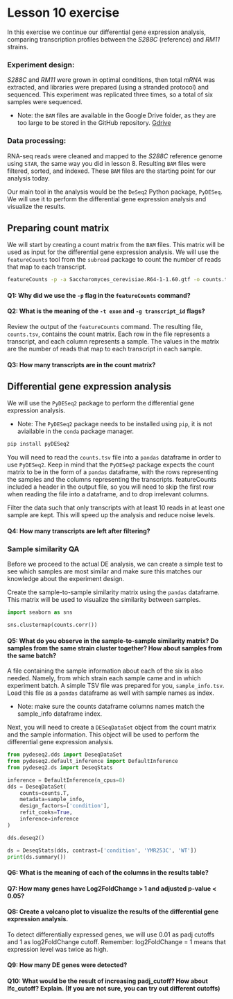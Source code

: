 # Lesson 10 exercise

In this exercise we continue our differential gene expression analysis, comparing transcription profiles between the *S288C* (reference) and *RM11* strains. 

### Experiment design: 
*S288C* and *RM11* were grown in optimal conditions, then total *mRNA* was extracted, and libraries were prepared (using a stranded protocol) and sequenced. This experiment was replicated three times, so a total of six samples were sequenced.

* Note: the `BAM` files are available in the Google Drive folder, as they are too large to be stored in the GitHub repository. [Gdrive](https://drive.google.com/drive/folders/1N1pYkeFPUOo4_Hv_Jk2MzgzlZ-LLWXSY?usp=sharing)

### Data processing: 
RNA-seq reads were cleaned and mapped to the *S288C* reference genome using `STAR`, the same way you did in lesson 8. Resulting `BAM` files were filtered, sorted, and indexed. These `BAM` files are the starting point for our analysis today.

Our main tool in the analysis would be the `DeSeq2` Python package, `PyDESeq`. We will use it to perform the differential gene expression analysis and visualize the results.

## Preparing count matrix

We will start by creating a count matrix from the `BAM` files. This matrix will be used as input for the differential gene expression analysis. We will use the `featureCounts` tool from the `subread` package to count the number of reads that map to each transcript.

```bash
featureCounts -p -a Saccharomyces_cerevisiae.R64-1-1.60.gtf -o counts.tsv -t exon -g transcript_id *.bam
```

#### Q1: Why did we use the `-p` flag in the `featureCounts` command?

#### Q2: What is the meaning of the `-t exon` and `-g transcript_id` flags?

Review the output of the `featureCounts` command. The resulting file, `counts.tsv`, contains the count matrix. Each row in the file represents a transcript, and each column represents a sample. The values in the matrix are the number of reads that map to each transcript in each sample.

#### Q3: How many transcripts are in the count matrix?

## Differential gene expression analysis

We will use the `PyDESeq2` package to perform the differential gene expression analysis.

* Note: The `PyDESeq2` package needs to be installed using `pip`, it is not aviailable in the `conda` package manager.

```bash
pip install pyDESeq2
```

You will need to read the `counts.tsv` file into a `pandas` dataframe in order to use `PyDESeq2`. Keep in mind that the `PyDESeq2` package expects the count matrix to be in the form of a `pandas` dataframe, with the rows representing the samples and the columns representing the transcripts. featureCounts included a header in the output file, so you will need to skip the first row when reading the file into a dataframe, and to drop irrelevant columns.

Filter the data such that only transcripts with at least 10 reads in at least one sample are kept. This will speed up the analysis and reduce noise levels.

#### Q4: How many transcripts are left after filtering?

### Sample similarity QA
Before we proceed to the actual DE analysis, we can create a simple test to see which samples are most similar and make sure this matches our knowledge about the experiment design.

Create the sample-to-sample similarity matrix using the `pandas` dataframe. This matrix will be used to visualize the similarity between samples.

```python
import seaborn as sns

sns.clustermap(counts.corr())
```

#### Q5: What do you observe in the sample-to-sample similarity matrix? Do samples from the same strain cluster together? How about samples from the same batch?

A file containing the sample information about each of the six is also needed. Namely, from which strain each sample came and in which experiment batch. A simple TSV file was prepared for you, `sample_info.tsv`. Load this file as a `pandas` dataframe as well with sample names as index.

* Note: make sure the counts dataframe columns names match the sample_info dataframe index.

Next, you will need to create a `DESeqDataSet` object from the count matrix and the sample information. This object will be used to perform the differential gene expression analysis.

```python
from pydeseq2.dds import DeseqDataSet
from pydeseq2.default_inference import DefaultInference
from pydeseq2.ds import DeseqStats

inference = DefaultInference(n_cpus=8)
dds = DeseqDataSet(
    counts=counts.T,
    metadata=sample_info,
    design_factors=['condition'],
    refit_cooks=True,
    inference=inference
)

dds.deseq2()

ds = DeseqStats(dds, contrast=['condition', 'YMR253C', 'WT'])
print(ds.summary())
```

#### Q6: What is the meaning of each of the columns in the results table?

#### Q7: How many genes have Log2FoldChange > 1 and adjusted p-value < 0.05?

#### Q8: Create a volcano plot to visualize the results of the differential gene expression analysis.

To detect differentially expressed genes, we will use 0.01 as padj cutoffs and 1 as  log2FoldChange cutoff. Remember: log2FoldChange = 1 means that expression level was twice as high.

#### Q9: How many DE genes were detected?
#### Q10: What would be the result of increasing padj_cutoff? How about lfc_cutoff? Explain. (If you are not sure, you can try out different cutoffs)





